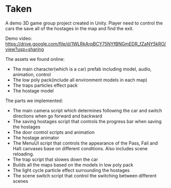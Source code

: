 # Taken

A demo 3D game group project created in Unity. Player need to control the cars the save all of the hostages in the map and find the exit.

Demo video: https://drive.google.com/file/d/1WLRkArpBCY75NYfBNGmEDR_fZaNY5kRO/view?usp=sharing

The assets we found online:
- The main character(which is a car) prefab including model, audio, animation, control
- The low poly pack(include all environment models in each map)
- The traps particles effect pack
- The hostage model

The parts we implemented:
- The main camera script which determines following the car and switch directions when go forward and backward
- The saving hostages script that controls the progress bar when saving the hostages
- The door control scripts and animation
- The hostage animator
- The MenuUI script that controls the appearance of the Pass, Fail and Halt canvases base on different conditions. Also includes scene reloading.
- The trap script that slowes down the car
- Builds all the maps based on the models in low poly pack
- The light cycle particle effect surrounding the hostages
- The scene switch script that control the switching between different scenes
